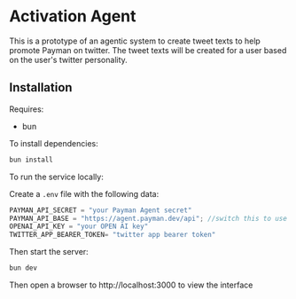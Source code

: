# Activation Agent

This is a prototype of an agentic system to create tweet texts to help promote Payman on twitter. The tweet texts will be created for a user based on the user's twitter personality.

## Installation

Requires:

- bun

To install dependencies:

```bash
bun install
```

To run the service locally:

Create a `.env` file with the following data:

```typescript
PAYMAN_API_SECRET = "your Payman Agent secret"
PAYMAN_API_BASE = "https://agent.payman.dev/api"; //switch this to use a different environment
OPENAI_API_KEY = "your OPEN AI key"
TWITTER_APP_BEARER_TOKEN= "twitter app bearer token"
```

Then start the server:

```bash
bun dev
```

Then open a browser to http://localhost:3000 to view the interface 
